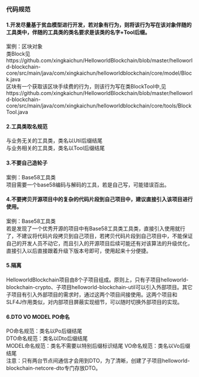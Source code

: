 ### 代码规范
#### 1.开发尽量基于贫血模型进行开发，若对象有行为，则将该行为写在该对象伴随的工具类中，伴随的工具类的类名要求是该类的名字+Tool后缀。
案例：区块对象  
类Block见https://github.com/xingkaichun/HelloworldBlockchain/blob/master/helloworld-blockchain-core/src/main/java/com/xingkaichun/helloworldblockchain/core/model/Block.java  
区块有一个获取该区块手续费的行为，则该行为写在类BlockTool中,见https://github.com/xingkaichun/HelloworldBlockchain/blob/master/helloworld-blockchain-core/src/main/java/com/xingkaichun/helloworldblockchain/core/tools/BlockTool.java

#### 2.工具类取名规范
与业务无关的工具类，类名以Util后缀结尾  
与业务相关的工具类，类名以Tool后缀结尾

#### 3.不要自己造轮子
案例：Base58工具类  
项目需要一个base58编码与解码的工具，若是自己写，可能错误百出。

#### 4.不要拷贝开源项目中的复杂的代码片段到自己项目中，建议直接引入该项目进行使用。
案例：Base58工具类  
若是发现了一个优秀开源的项目中有Base58工具类工具类，直接引入使用就行了，不建议将代码片段拷贝到自己项目，若拷贝代码片段到自己项目中，不能保证自己的开发人员不动它，而且引入的开源项目后续可能还有对该算法的升级优化，直接引入以后直接跟着升级下版本号即可，使用起来十分便捷。

#### 5.隔离
HelloworldBlockchain项目由8个子项目组成。原则上，只有子项目helloworld-blockchain-crypto、子项目helloworld-blockchain-util可以引入外部项目。其它子项目有引入外部项目的需求时，通过这两个项目间接使用。这两个项目和SLF4J作用类似，对内部项目屏蔽实现细节，可以随时切换外部项目的实现。

#### 6.DTO VO MODEL PO命名
PO命名规范：类名以Po后缀结尾  
DTO命名规范：类名以Dto后缀结尾  
MODEL命名规范：类名不需要以特别后缀标识结尾 
VO命名规范：类名以Vo后缀结尾  
注意：只有两台节点间通信才会用到DTO，为了清晰，创建了子项目helloworld-blockchain-netcore-dto专门存放DTO。